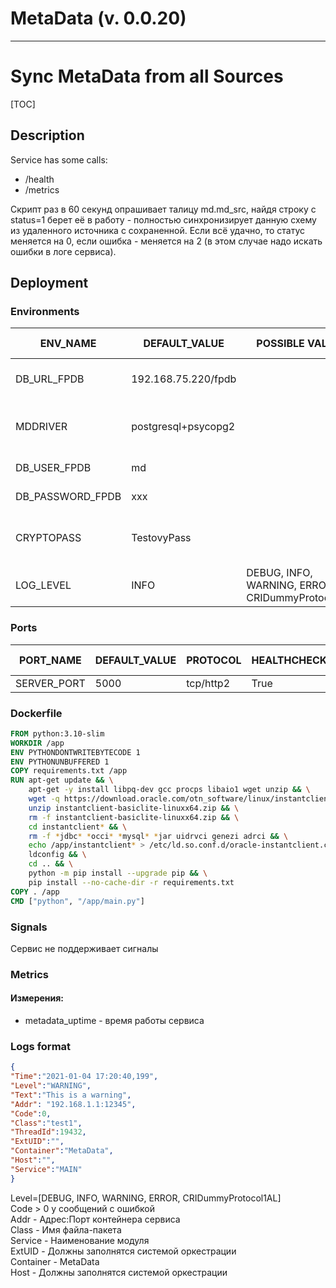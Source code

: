 # <ServiceName> MetaData (v. 0.0.20)

---
# <Short Description> Sync MetaData from all Sources

[TOC]
## Description
Service has some calls:
 - /health
 - /metrics

Скрипт раз в 60 секунд опрашивает талицу md.md_src, найдя строку с status=1 берет её в работу - полностью синхронизирует данную схему из удаленного источника с сохраненной. Если всё удачно, то статус меняется на 0, если ошибка - меняется на 2 (в этом случае надо искать ошибки в логе сервиса). 

## Deployment
### Environments
| ENV_NAME         | DEFAULT_VALUE       | POSSIBLE VALUES                       | IS NECCESARY | DEPENDENT VARIABLES | DESCRIPTION                                        |
|------------------|---------------------|---------------------------------------|--------------|---------------------|----------------------------------------------------|
| DB_URL_FPDB      | 192.168.75.220/fpdb |                                       | *            |                     | DSN базы данных для хранения                       |
| MDDRIVER         | postgresql+psycopg2 |                                       | *            |                     | Драйвер БД для хранения в стиле SQLAlchemy         |
| DB_USER_FPDB     | md                  |                                       | *            |                     | Login name в базу MD                               |
| DB_PASSWORD_FPDB | xxx                 |                                       | *            |                     | Password в базу DM                                 |
| CRYPTOPASS       | TestovyPass         |                                       | *            |                     | Пароль для шифрования чувствительных данных в базе |
| LOG_LEVEL        | INFO                | DEBUG, INFO, WARNING, ERROR, CRIDummyProtocol1AL | *            |                     | Уровень логирования                                |

### Ports
| PORT_NAME | DEFAULT_VALUE | PROTOCOL | HEALTHCHECK | HEALTHCHECK ROUTE | METRICS | METRICS ROUTE | DESCRIPTION |
| --------- | ------------- | -------- | ----------- |-------------------| ------- |---------------| ----------- |
|SERVER_PORT| 5000          |tcp/http2 | True        | /health     | True | /metrics  | |

### Dockerfile
```Dockerfile
FROM python:3.10-slim
WORKDIR /app
ENV PYTHONDONTWRITEBYTECODE 1
ENV PYTHONUNBUFFERED 1
COPY requirements.txt /app
RUN apt-get update && \
    apt-get -y install libpq-dev gcc procps libaio1 wget unzip && \
    wget -q https://download.oracle.com/otn_software/linux/instantclient/instantclient-basiclite-linuxx64.zip && \
    unzip instantclient-basiclite-linuxx64.zip && \
    rm -f instantclient-basiclite-linuxx64.zip && \
    cd instantclient* && \
    rm -f *jdbc* *occi* *mysql* *jar uidrvci genezi adrci && \
    echo /app/instantclient* > /etc/ld.so.conf.d/oracle-instantclient.conf && \
    ldconfig && \
    cd .. && \
    python -m pip install --upgrade pip && \
    pip install --no-cache-dir -r requirements.txt
COPY . /app
CMD ["python", "/app/main.py"]
```
### Signals
Сервис не поддерживает сигналы
### Metrics
#### Измерения:
 - metadata_uptime - время работы сервиса

### Logs format
```JSON
{
"Time":"2021-01-04 17:20:40,199",
"Level":"WARNING",
"Text":"This is a warning",
"Addr": "192.168.1.1:12345",
"Code":0,
"Class":"test1",
"ThreadId":19432,
"ExtUID":"",
"Container":"MetaData",
"Host":"",
"Service":"MAIN"
}
```
Level=[DEBUG, INFO, WARNING, ERROR, CRIDummyProtocol1AL]\
Code > 0 у сообщений с ошибкой\
Addr - Адрес:Порт контейнера сервиса\
Class - Имя файла-пакета\
Service - Наименование модуля\
ExtUID - Должны заполнятся системой оркестрации\
Container - MetaData\
Host - Должны заполнятся системой оркестрации 

